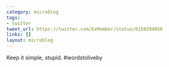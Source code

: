 ```yaml
---
category: microblog
tags:
- twitter
tweet_url: https://twitter.com/ExMember/status/6150394056
links: []
layout: microblog
---
```

Keep it simple, stupid. #wordstoliveby
